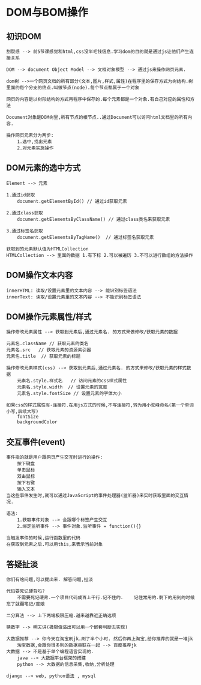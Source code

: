 # DOM与BOM操作

## 初识DOM
	割裂感 --> 前5节课感觉和html,css没半毛钱信息.学习dom的目的就是通过js让他们产生连接关系

	DOM --> document Object Model --> 文档对象模型 --> 通过js来操作网页元素.

	dom树 -->一个网页文档的所有部分(文本,图片,样式,属性)在程序里的保存方式为树结构.树里面的每个分支的终点.叫做节点(node).每个节点都属于一个对象

	网页的内容是以树形结构的方式再程序中保存的.每个元素都是一个对象.有自己对应的属性和方法

	Document对象是DOM树里,所有节点的根节点..通过Document可以访问html文档里的所有内容.

	操作网页元素分为两步:
		1.选中,找出元素
		2.对元素实施操作

## DOM元素的选中方式
	Element --> 元素

	1.通过id获取
		document.getElementById() // 通过id获取元素

	2.通过class获取
		document.getElementsByClassName() // 通过class类名来获取元素

	3.通过标签名获取
		document.getElementsByTagName()  // 通过标签名获取元素

	获取到的元素默认值为HTMLCollection
	HTMLCollection --> 里面的数据 1.有下标 2.可以被遍历 3.不可以进行数组的方法操作

## DOM操作文本内容
	innerHTML: 读取/设置元素里的文本内容 --> 能识别标签语法
	innerText: 读取/设置元素里的文本内容 --> 不能识别标签语法

## DOM操作元素属性/样式
	操作修改元素属性 --> 获取到元素后,通过元素名. 的方式来做修改/获取元素的数据

	元素名.className // 获取元素的类名
	元素名.src   // 获取元素的资源索引器
	元素名.title  // 获取元素的标题

	操作修改元素样式(css) --> 获取到元素后,通过元素名. 的方式来修改/获取元素的样式数据
		元素名.style.样式名   // 访问元素的css样式属性
		元素名.style.width  // 设置元素的宽度
		元素名.style.fontSize // 设置元素的字体大小

	如果css的样式属性有-连接符.在用js方式的时候,不写连接符,转为用小驼峰命名(第一个单词小写,后续大写)
		fontSize
		backgroundColor
	
## 交互事件(event)
	事件指的就是用户跟网页产生交互时进行的操作:
		按下键盘
		单击鼠标
		双击鼠标
		按下右键
		输入文本
	当这些事件发生时,就可以通过JavaScript的事件处理器(监听器)来实时获取里面的交互情况.
		
	语法:
		1.获取事件对象 --> 会跟哪个标签产生交互
		2.绑定监听事件 --> 事件对象.监听事件 = function(){}

	当触发事件的时候,运行函数里的代码
	在获取到元素之后.可以用this,来表示当前对象

## 答疑扯淡
	你们有啥问题,可以提出来. 解答问题,扯淡

	代码要死记硬背吗?
		不需要死记硬背.一个项目代码成百上千行.记不住的.    记住常用的.剩下的用到的时候忘了就翻笔记/度娘

	二分算法 --> 上下两端极限压缩.越来越靠近正确选项

	猜数字 --> 明天讲(极限值溢出可以用一个嵌套判断去实现)

	大数据推荐 --> 你今天在淘宝刷jk.刷了半个小时. 然后你再上淘宝,给你推荐的就是一堆jk
		淘宝数据,会跟你很多别的数据串联在一起 --> 百度推荐jk
	大数据 --> 不是基于单个编程语言实现的. 
		java --> 大数据平台框架的搭建
		python --> 大数据的信息采集,收纳,分析处理

	django --> web, python语法 , mysql
	